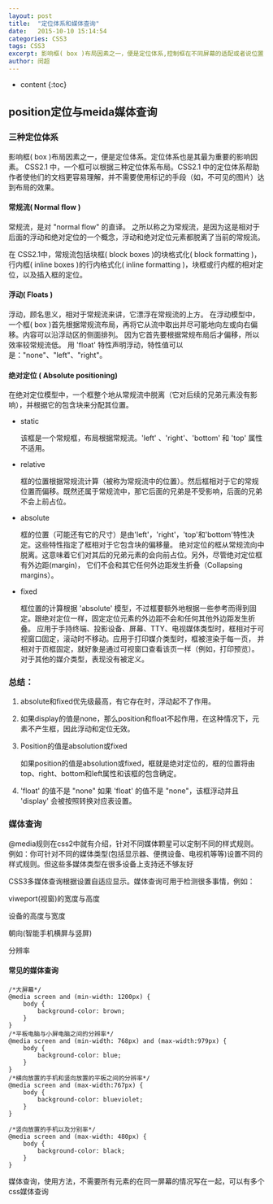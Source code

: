 ```yaml
---
layout: post
title:  "定位体系和媒体查询"
date:   2015-10-10 15:14:54
categories: CSS3
tags: CSS3
excerpt: 影响框( box )布局因素之一，便是定位体系,控制框在不同屏幕的适配或者说位置，那就是媒体查询，既可以查出载体的尺寸，也可以查出载体朝向(智能手机横屏与竖屏)和分辨率
author:	闵超
---
```


* content
{:toc}


## position定位与meida媒体查询
 
### 三种定位体系
	
影响框( box )布局因素之一，便是定位体系。定位体系也是其最为重要的影响因素。
CSS2.1 中，一个框可以根据三种定位体系布局。CSS2.1 中的定位体系帮助作者使他们的文档更容易理解，并不需要使用标记的手段（如，不可见的图片）达到布局的效果。

####	常规流(	Normal flow )

常规流，是对 "normal flow" 的直译。
之所以称之为常规流，是因为这是相对于后面的浮动和绝对定位的一个概念，浮动和绝对定位元素都脱离了当前的常规流。

在 CSS2.1中，常规流包括块框( block boxes )的块格式化( block formatting )， 行内框( inline boxes )的行内格式化( inline formatting )，块框或行内框的相对定位，以及插入框的定位。

####	浮动( Floats )

浮动，顾名思义，相对于常规流来讲，它漂浮在常规流的上方。
在浮动模型中，一个框( box )首先根据常规流布局，再将它从流中取出并尽可能地向左或向右偏移。内容可以沿浮动区的侧面排列。 因为它首先要根据常规布局后才偏移，所以效率较常规流低。
用 'float' 特性声明浮动，特性值可以是："none"、"left"、"right"。


#### 	绝对定位	( Absolute positioning)

在绝对定位模型中，一个框整个地从常规流中脱离（它对后续的兄弟元素没有影响），并根据它的包含块来分配其位置。

- 	static
	
	该框是一个常规框，布局根据常规流。'left' 、'right'、'bottom' 和 'top' 属性不适用。

-	relative
	
	框的位置根据常规流计算（被称为常规流中的位置）。然后框相对于它的常规位置而偏移。既然还属于常规流中，那它后面的兄弟是不受影响，后面的兄弟不会上前占位。

-	absolute

	框的位置（可能还有它的尺寸）是由'left'，'right'，'top'和'bottom'特性决定。这些特性指定了框相对于它包含块的偏移量。 绝对定位的框从常规流向中脱离。这意味着它们对其后的兄弟元素的会向前占位。另外，尽管绝对定位框有外边距(margin)， 它们不会和其它任何外边距发生折叠（Collapsing margins）。

-	fixed

	框位置的计算根据 'absolute' 模型，不过框要额外地根据一些参考而得到固定。跟绝对定位一样，固定定位元素的外边距不会和任何其他外边距发生折叠。 应用于手持终端、投影设备、屏幕、TTY、电视媒体类型时，框相对于可视窗口固定，滚动时不移动。应用于打印媒介类型时，框被渲染于每一页， 并相对于页框固定，就好象是通过可视窗口查看该页一样（例如，打印预览）。对于其他的媒介类型，表现没有被定义。


### 	总结：

1.	absolute和fixed优先级最高，有它存在时，浮动起不了作用。

2.	如果display的值是none，那么position和float不起作用，在这种情况下，元素不产生框，因此浮动和定位无效。

3.	Position的值是absolution或fixed

	如果position的值是absolution或fixed，框就是绝对定位的，框的位置将由top、right、bottom和left属性和该框的包含确定。

4.	'float' 的值不是 "none"
	如果 'float' 的值不是 "none"，该框浮动并且 'display' 会被按照转换对应表设置。 




### 媒体查询

@media规则在css2中就有介绍，针对不同媒体颗星可以定制不同的样式规则。例如：你可针对不同的媒体类型(包括显示器、便携设备、电视机等等)设置不同的样式规则。但这些多媒体类型在很多设备上支持还不够友好

 CSS3多媒体查询根据设置自适应显示。媒体查询可用于检测很多事情，例如：

 viweport(视窗)的宽度与高度

 设备的高度与宽度

 朝向(智能手机横屏与竖屏)

 分辨率

####	常见的媒体查询

	/*大屏幕*/
	@media screen and (min-width: 1200px) {
	    body {
	        background-color: brown;
	    }
	}
	/*平板电脑与小屏电脑之间的分辨率*/
	@media screen and (min-width: 768px) and (max-width:979px) {
	    body {
	        background-color: blue;
	    }
	}
	/*横向放置的手机和竖向放置的平板之间的分辨率*/
	@media screen and (max-width:767px) {
	    body {
	        background-color: blueviolet;
	    }
	}
	
	/*竖向放置的手机以及分别率*/
	@media screen and (max-width: 480px) {
	    body {
	        background-color: black;
	    }
	}


媒体查询，使用方法，不需要所有元素的在同一屏幕的情况写在一起，可以有多个css媒体查询